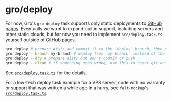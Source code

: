# gro/deploy

For now, Gro's `gro deploy` task supports only static deployments to
[GitHub pages](https://pages.github.com/).
Eventually we want to expand builtin support,
including servers and other static clouds,
but for now you need to implement `src/deploy.task.ts` yourself outside of GitHub pages.

```bash
gro deploy # prepare dist/ and commit it to the `deploy` branch, then push to go live
gro deploy --branch my-branch # deploy from `my-branch` instead of the default `main`
gro deploy --dry # prepare dist/ but don't commit or push
gro deploy --clean # if something goes wrong, use this to reset git and gro state
```

See [`src/deploy.task.ts`](/src/deploy.task.ts) for the details.

For a low-tech deploy task example for a VPS server,
code with no warranty or support that was written a while ago in a hurry,
see `felt-mockup`'s
[`src/deploy.task.ts`](https://github.com/feltcoop/felt-mockup/blob/main/src/deploy.task.ts).
